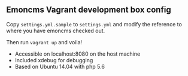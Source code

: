 ## Emoncms Vagrant development box config 

Copy `settings.yml.sample` to `settings.yml` and modify the reference to where you have emoncms checked out.

Then run `vagrant up` and voila!

* Accessible on localhost:8080 on the host machine
* Included xdebug for debugging
* Based on Ubuntu 14.04 with php 5.6
